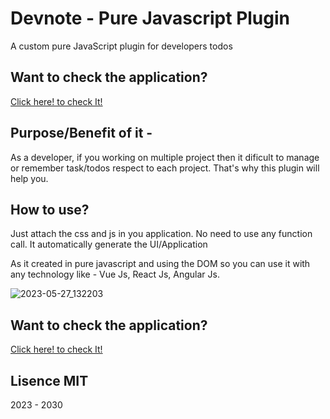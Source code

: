 # Devnote - Pure Javascript Plugin
A custom pure JavaScript plugin for developers todos

## Want to check the application?
<a href="https://dev-arindam-roy.github.io/devnote-js-plugin/">Click here! to check It!</a>

## Purpose/Benefit of it - 
As a developer, if you working on multiple project then it dificult to manage or remember task/todos 
respect to each project. That's why this plugin will help you.

## How to use?
Just attach the css and js in you application.
No need to use any function call.
It automatically generate the UI/Application

As it created in pure javascript and using the DOM so you can use it with any technology
like - Vue Js, React Js, Angular Js.

![2023-05-27_132203](https://github.com/dev-arindam-roy/devnote-js-plugin/assets/24665327/25470dd1-6a87-4afe-8d22-ce8818ea5262)

## Want to check the application?
<a href="https://dev-arindam-roy.github.io/devnote-js-plugin/">Click here! to check It!</a>

## Lisence MIT
2023 - 2030
